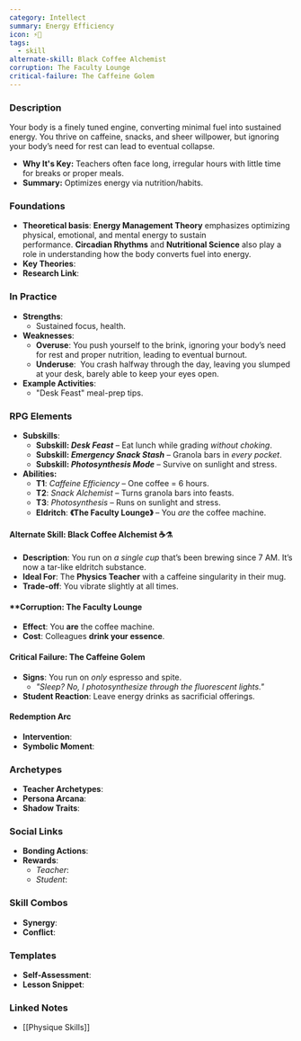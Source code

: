```yaml
---
category: Intellect
summary: Energy Efficiency
icon: ⚡🍵
tags:
  - skill
alternate-skill: Black Coffee Alchemist
corruption: The Faculty Lounge
critical-failure: The Caffeine Golem
---
```


### **Description**  
Your body is a finely tuned engine, converting minimal fuel into sustained energy. You thrive on caffeine, snacks, and sheer willpower, but ignoring your body’s need for rest can lead to eventual collapse.
- **Why It's Key:** Teachers often face long, irregular hours with little time for breaks or proper meals. 
- **Summary:** Optimizes energy via nutrition/habits.

### **Foundations**  
- **Theoretical basis**: **Energy Management Theory** emphasizes optimizing physical, emotional, and mental energy to sustain performance. **Circadian Rhythms** and **Nutritional Science** also play a role in understanding how the body converts fuel into energy.
- **Key Theories**: 
- **Research Link**: 

### **In Practice**  
- **Strengths**:  
	- Sustained focus, health.
- **Weaknesses**:  
	- **Overuse**: You push yourself to the brink, ignoring your body’s need for rest and proper nutrition, leading to eventual burnout.
	- **Underuse**:  You crash halfway through the day, leaving you slumped at your desk, barely able to keep your eyes open.
- **Example Activities**:  
	- "Desk Feast" meal-prep tips.

### **RPG Elements**  
- **Subskills**: 
	- **Subskill: _Desk Feast_** – Eat lunch while grading _without choking_.
	- **Subskill: _Emergency Snack Stash_** – Granola bars in _every pocket_.
	- **Subskill: _Photosynthesis Mode_** – Survive on sunlight and stress.
- **Abilities:**
	- **T1**: _Caffeine Efficiency_ – One coffee = 6 hours.
	- **T2**: _Snack Alchemist_ – Turns granola bars into feasts.
	- **T3**: _Photosynthesis_ – Runs on sunlight and stress.
	- **Eldritch**: **《The Faculty Lounge》** – You _are_ the coffee machine.
#### **Alternate Skill: Black Coffee Alchemist** ☕⚗️
- **Description**: You run on _a single cup_ that’s been brewing since 7 AM. It’s now a tar-like eldritch substance.
- **Ideal For**: The **Physics Teacher** with a caffeine singularity in their mug.
- **Trade-off**: You vibrate slightly at all times.
#### **Corruption: The Faculty Lounge
- **Effect**: You **are** the coffee machine.
- **Cost**: Colleagues **drink your essence**.
#### **Critical Failure: The Caffeine Golem** 
- **Signs**: You run on _only_ espresso and spite.
    - _"Sleep? No, I _photosynthesize_ through the fluorescent lights."_
- **Student Reaction**: Leave energy drinks as sacrificial offerings.
#### **Redemption Arc**  
- **Intervention**: 
- **Symbolic Moment**: 

### **Archetypes**  
- **Teacher Archetypes**: 
- **Persona Arcana**: 
- **Shadow Traits**: 

### **Social Links**  
- **Bonding Actions**: 
- **Rewards**:  
  - *Teacher*: 
  - *Student*: 

### **Skill Combos**  
- **Synergy**: 
- **Conflict**:  

### **Templates**  
- **Self-Assessment**: 
- **Lesson Snippet**: 

### **Linked Notes**  
- [[Physique Skills]]